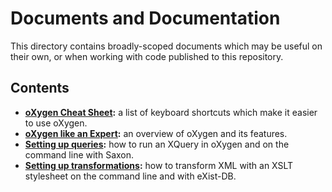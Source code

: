 # Documents and Documentation

This directory contains broadly-scoped documents which may be useful on their own, or when working with code published to this repository.

## Contents

* __[oXygen Cheat Sheet](oxygen-cheat-sheet.md):__ a list of keyboard shortcuts which make it easier to use oXygen.
* __[oXygen like an Expert](oxygen-like-an-expert.md):__ an overview of oXygen and its features.
* __[Setting up queries](setup-xquery.md):__ how to run an XQuery in oXygen and on the command line with Saxon.
* __[Setting up transformations](setup-xslt.md):__ how to transform XML with an XSLT stylesheet on the command line and with eXist-DB.
